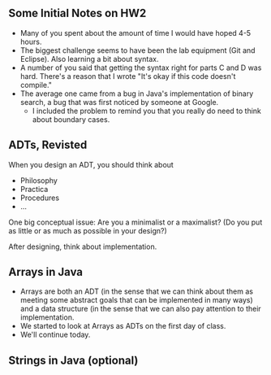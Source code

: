 Some Initial Notes on HW2
-------------------------

* Many of you spent about the amount of time I would have hoped 4-5 hours.
* The biggest challenge seems to have been the lab equipment (Git and
  Eclipse).  Also learning a bit about syntax.
* A number of you said that getting the syntax right for parts C and D
  was hard.  There's a reason that I wrote "It's okay if this code doesn't
  compile."
* The average one came from a bug in Java's implementation of binary
  search, a bug that was first noticed by someone at Google.  
    * I included the problem to remind you that you really do need to
      think about boundary cases.

ADTs, Revisted
--------------

When you design an ADT, you should think about

* Philosophy
* Practica
* Procedures
* ...

One big conceptual issue: Are you a minimalist or a maximalist?
(Do you put as little or as much as possible in your design?)

After designing, think about implementation.

Arrays in Java
--------------

* Arrays are both an ADT (in the sense that we can think about them
  as meeting some abstract goals that can be implemented in many
  ways) and a data structure (in the sense that we can also pay
  attention to their implementation.
* We started to look at Arrays as ADTs on the first day of class.
* We'll continue today.

Strings in Java (optional)
--------------------------
